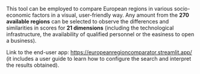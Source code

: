 This tool can be employed to compare European regions in various socio-economic factors in a visual, user-friendly way. Any amount from the **270 available regions** can be selected to observe the differences and similarities in scores for **21 dimensions** (including the technological infrastructure, the availability of qualified personnel or the easiness to open a business).

Link to the end-user app: https://europeanregioncomparator.streamlit.app/ (it includes a user guide to learn how to configure the search and interpret the results obtained).
